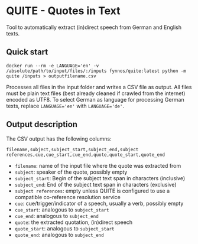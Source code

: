 # QUITE - Quotes in Text

Tool to automatically extract (in)direct speech from German and English texts.


## Quick start

`docker run --rm -e LANGUAGE='en' -v /absolute/path/to/input/files/:/inputs fynnos/quite:latest python -m quite /inputs > outputfilename.csv`

Processes all files in the input folder and writes a CSV file as output.
All files must be plain text files (best already cleaned if crawled from the internet) encoded as UTF8.
To select German as language for processing German texts, replace `LANGUAGE='en'` with `LANGUAGE='de'`.


## Output description

The CSV output has the following columns:

`filename,subject,subject_start,subject_end,subject references,cue,cue_start,cue_end,quote,quote_start,quote_end`

* `filename`: name of the input file where the quote was extracted from
* `subject`: speaker of the quote, possibly empty
* `subject_start`: Begin of the subject text span in characters (inclusive)
* `subject_end`: End of the subject text span in characters (exclusive)
* `subject references`: empty unless QUITE is configured to use a compatible co-reference resolution service
* `cue`: cue/trigger/indicator of a speech, usually a verb, possibly empty
* `cue_start`: analogous to `subject_start`
* `cue_end`: analogous to `subject_end`
* `quote`: the extracted quotation, (in)direct speech
* `quote_start`: analogous to `subject_start`
* `quote_end`: analogous to `subject_end`
